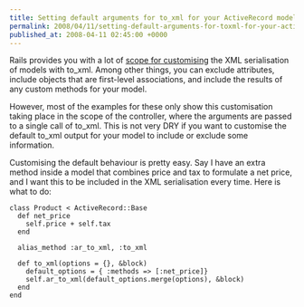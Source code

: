 ```yaml
---
title: Setting default arguments for to_xml for your ActiveRecord model
permalink: 2008/04/11/setting-default-arguments-for-toxml-for-your-activerecord-model
published_at: 2008-04-11 02:45:00 +0000
---
```


Rails provides you with a lot of [scope for customising](http://api.rubyonrails.com/classes/ActiveRecord/Serialization.html#M001137) the XML serialisation of models with to\_xml. Among other things, you can exclude attributes, include objects that are first-level associations, and include the results of any custom methods for your model.

However, most of the examples for these only show this customisation taking place in the scope of the controller, where the arguments are passed to a single call of to_xml. This is not very DRY if you want to customise the default to_xml output for your model to include or exclude some information.

Customising the default behaviour is pretty easy. Say I have an extra method inside a model that combines price and tax to formulate a net price, and I want this to be included in the XML serialisation every time. Here is what to do:

```
class Product < ActiveRecord::Base
  def net_price
    self.price + self.tax
  end

  alias_method :ar_to_xml, :to_xml

  def to_xml(options = {}, &block)
    default_options = { :methods => [:net_price]}
    self.ar_to_xml(default_options.merge(options), &block)
  end
end
```
